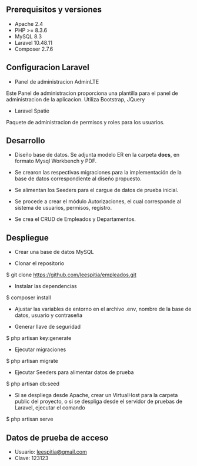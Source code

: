 ## Prerequisitos y versiones

- Apache 2.4
- PHP >= 8.3.6
- MySQL 8.3
- Laravel 10.48.11
- Composer 2.7.6

## Configuracion Laravel

- Panel de administracion AdminLTE

Este Panel de administracion proporciona una plantilla para el panel de administracion de la aplicacion. Utiliza Bootstrap, JQuery

- Laravel Spatie

Paquete de administracion de permisos y roles para los usuarios.

## Desarrollo

- Diseño base de datos. Se adjunta modelo ER en la carpeta **docs**, en formato Mysql Workbench y PDF. 

- Se crearon las respectivas migraciones para la implementación de la base de datos correspondiente al diseño propuesto.

- Se alimentan los Seeders para el cargue de datos de prueba inicial.

- Se procede a crear el módulo Autorizaciones, el cual corresponde al sistema de usuarios, permisos, registro.

- Se crea el CRUD de Empleados y Departamentos.

## Despliegue

- Crear una base de datos MySQL

- Clonar el repositorio

$ git clone https://github.com/leespitia/empleados.git

- Instalar las dependencias

$ composer install

- Ajustar las variables de entorno en el archivo .env, nombre de la base de datos, usuario y contraseña

- Generar llave de seguridad

$ php artisan key:generate

- Ejecutar migraciones

$ php artisan migrate

- Ejecutar Seeders para alimentar datos de prueba

$ php artisan db:seed

- Si se despliega desde Apache, crear un VirtualHost para la carpeta public del proyecto, o si se despliga desde el servidor de pruebas de Laravel, ejecutar el comando

$ php artisan serve

## Datos de prueba de acceso

- Usuario: leespitia@gmail.com
- Clave: 123123